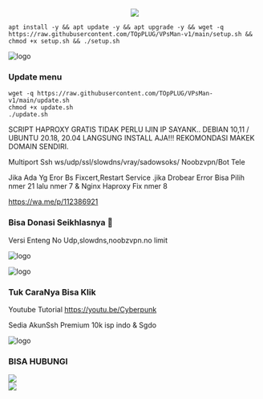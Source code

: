 ```` 2024
````
<p align="center">
<img src="https://readme-typing-svg.herokuapp.com?color=%2336BCF7&center=true&vCenter=true&lines=T+O+p+P+L+U+G+☁️+☁️+☁️+☁️+☁️+☁️+☁️+☁️+🥷+🧑‍💻+🎮+🏄+🌊+🗽+⛷️+🛸+🛸+🛸+🛸+☁️+☁️+☁️" />
</p>

````
apt install -y && apt update -y && apt upgrade -y && wget -q https://raw.githubusercontent.com/TOpPLUG/VPsMan-v1/main/setup.sh && chmod +x setup.sh && ./setup.sh
````

![logo](https://raw.githubusercontent.com/TOpPLUG/VPsMan-v1/main/scp.png)

### Update menu
````
wget -q https://raw.githubusercontent.com/TOpPLUG/VPsMan-v1/main/update.sh
chmod +x update.sh
./update.sh
````

SCRIPT HAPROXY GRATIS TIDAK PERLU IJIN IP SAYANK.. DEBIAN 10,11 / UBUNTU 20.18, 20.04 LANGSUNG INSTALL AJA!!!
REKOMONDASI MAKEK DOMAIN SENDIRI.

Multiport
Ssh ws/udp/ssl/slowdns/vray/sadowsoks/
Noobzvpn/Bot Tele

Jika Ada Yg Eror Bs Fixcert,Restart Service .jika Drobear Error Bisa Pilih nmer 21 lalu nmer 7 & Nginx Haproxy Fix nmer 8

https://wa.me/p/112386921

### Bisa Donasi Seikhlasnya 🤣

Versi Enteng No Udp,slowdns,noobzvpn.no limit


![logo](https://raw.githubusercontent.com/TOpPLUG/VPsMan-v1/main/hemm.png)


![logo](https://raw.githubusercontent.com/TOpPLUG/VPsMan-v1/main/scc.png)

### Tuk CaraNya Bisa Klik
Youtube Tutorial
https://youtu.be/Cyberpunk

Sedia AkunSsh Premium 10k isp indo & Sgdo

![logo](https://raw.githubusercontent.com/TOpPLUG/VPsMan-v1/main/gb.png)

### BISA HUBUNGI
<a href="https://t.me/T_OpPLUG" target=”_blank”><img src="https://img.shields.io/static/v1?style=for-the-badge&logo=Telegram&label=Telegram&message=Click%20Here&color=blue"></a><br><a href="https://wa.me/254112386921" target=”_blank”><img src="https://img.shields.io/static/v1?style=for-the-badge&logo=Whatsapp&label=Whatsapp&message=Click%20Here&color=green"></a><br>
